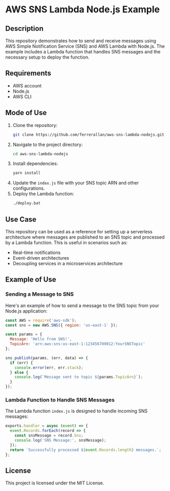
# AWS SNS Lambda Node.js Example

## Description

This repository demonstrates how to send and receive messages using AWS Simple Notification Service (SNS) and AWS Lambda with Node.js. The example includes a Lambda function that handles SNS messages and the necessary setup to deploy the function.

## Requirements

- AWS account
- Node.js
- AWS CLI

## Mode of Use

1. Clone the repository:
   ```bash
   git clone https://github.com/ferrerallan/aws-sns-lambda-nodejs.git
   ```
2. Navigate to the project directory:
   ```bash
   cd aws-sns-lambda-nodejs
   ```
3. Install dependencies:
   ```bash
   yarn install
   ```
4. Update the `index.js` file with your SNS topic ARN and other configurations.
5. Deploy the Lambda function:
   ```bash
   ./deploy.bat
   ```

## Use Case

This repository can be used as a reference for setting up a serverless architecture where messages are published to an SNS topic and processed by a Lambda function. This is useful in scenarios such as:

- Real-time notifications
- Event-driven architectures
- Decoupling services in a microservices architecture

## Example of Use

### Sending a Message to SNS

Here's an example of how to send a message to the SNS topic from your Node.js application:

```javascript
const AWS = require('aws-sdk');
const sns = new AWS.SNS({ region: 'us-east-1' });

const params = {
  Message: 'Hello from SNS!',
  TopicArn: 'arn:aws:sns:us-east-1:123456789012:YourSNSTopic'
};

sns.publish(params, (err, data) => {
  if (err) {
    console.error(err, err.stack);
  } else {
    console.log(`Message sent to topic ${params.TopicArn}`);
  }
});
```

### Lambda Function to Handle SNS Messages

The Lambda function `index.js` is designed to handle incoming SNS messages:

```javascript
exports.handler = async (event) => {
  event.Records.forEach(record => {
    const snsMessage = record.Sns;
    console.log('SNS Message:', snsMessage);
  });
  return `Successfully processed ${event.Records.length} messages.`;
};
```

## License

This project is licensed under the MIT License.
